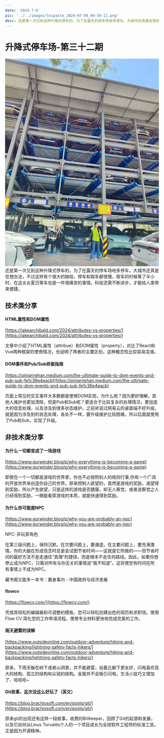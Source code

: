 ```yaml
---
date: '2024-7-8'
pic: '../../images/Snipaste_2024-07-08_09-59-11.png'
desc: 还是第一次见到这种升降式停车的，为了在露天的停车场地多停车，大城市还真是在想办法，不过这样有个很大的缺陷，停车和取车都很慢，取车的时候等了半小时，在这炎炎夏日等车也是一件很痛苦的事情。科技还需不断进步，才能给人类带来便捷。
---
```

# 升降式停车场-第三十二期


![Snipaste_2024-07-08_09-59-11.png](../../images/Snipaste_2024-07-08_09-59-11.png)
还是第一次见到这种升降式停车的，为了在露天的停车场地多停车，大城市还真是在想办法，不过这样有个很大的缺陷，停车和取车都很慢，取车的时候等了半小时，在这炎炎夏日等车也是一件很痛苦的事情。科技还需不断进步，才能给人类带来便捷。

## 技术类分享

#### HTML属性和DOM属性

[https://jakearchibald.com/2024/attributes-vs-properties/](https://jakearchibald.com/2024/attributes-vs-properties/)

文章中介绍了HTML属性（attribue）和DOM属性（property），对比了React和Vue两种框架的使用情况，也说明了两者的主要区别，这种概念性比较容易混淆。


#### DOM事件和Pub/Sub终极指南

[https://pinjarirehan.medium.com/the-ultimate-guide-to-dom-events-and-pub-sub-fe1c36e4eacb](https://pinjarirehan.medium.com/the-ultimate-guide-to-dom-events-and-pub-sub-fe1c36e4eacb)

页面上常见的交互事件大多数都是使用DOM实现，为什么呢？因为更好理解，其他人维护也更加清除，但是Pub和Sub呢？更适合于比较复杂的处理情况，更加庞大的信息处理，以及涉及到很多状态维护，之前听说过网易云的桌面端不好升级，就是因为涉及到的状态处理，各处不一样，要升级维护比较困难，所以后面就使用了Pub和Sub，实现了升级。

## 非技术类分享


#### 为什么一切都变成了一场游戏

[https://www.gurwinder.blog/p/why-everything-is-becoming-a-game](https://www.gurwinder.blog/p/why-everything-is-becoming-a-game)

即使在一个一切都是游戏的世界里，你也不必按照别人的规则行事;你有一个广阔的开放世界来创造你自己的世界。原来控制人欲望的，竟然是游戏的奖励，渴望得到奖励，所以产生欲望，只是这样的游戏是否健康，却无人察觉，或者说察觉之人已经得到奖励，一眼能看穿游戏的本质，就能快速得到奖励。

#### 为什么你可能是NPC

[https://www.gurwinder.blog/p/why-you-are-probably-an-npc](https://www.gurwinder.blog/p/why-you-are-probably-an-npc)

NPC: 非玩家角色

在第三级问题上，保持沉默。在次要问题上，要谦虚。在主要问题上，要充满激情。你的大脑在形成信念时总是会试图节省时间——这就是它所做的——但节省时间的最好方法不是走通往“真理”的捷径，而是根本不走任何路线。因此，如果你想停止成为NPC，只需对所有与你无关的事情说“我不知道”。这将使您有时间在所有事情上不成为NPC。


藏书阁又能多一本书：置身事内 - 中国政府与经济发展


#### flowcv

[https://flowcv.com/](https://flowcv.com/)

凭借其轻松的编辑器和可调整的模板，您可以轻松创建出色的简历和求职信。使用 Flow CV 简化您的工作申请流程。使用专业材料更快地完成完美的工作。


#### 雨天避雷的误解

[https://www.outsideonline.com/outdoor-adventure/hiking-and-backpacking/lightning-safety-facts-hikers/](https://www.outsideonline.com/outdoor-adventure/hiking-and-backpacking/lightning-safety-facts-hikers/)

原来，下雨天躲在树下或者山洞里，并不能避雷，站着比躺下更友好，闪电喜欢高大的结构、孤立的结构和尖锐的结构。金属并不会吸引闪电，生活小技巧又增加了，哈哈哈~


#### Git故事，这次没这么好玩了（英文）
[https://blog.brachiosoft.com/en/posts/git/](https://blog.brachiosoft.com/en/posts/git/)

原来git的出现还有这样一段故事，收费的BitKeeper，回顾了Git的起源和发展，以及它如何从Linus Torvalds个人的一个项目成长为全球软件工程师的标准工具，正是因为开源精神。
